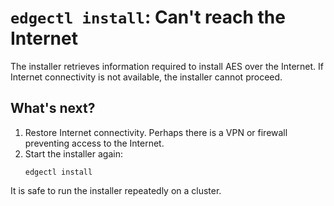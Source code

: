 # `edgectl install`: Can't reach the Internet

The installer retrieves information required to install AES over the Internet. If Internet connectivity is not available, the installer cannot proceed. 

## What's next?

1. Restore Internet connectivity. Perhaps there is a VPN or firewall preventing access to the Internet.
2. Start the installer again:
   ```shell
   edgectl install
   ```

It is safe to run the installer repeatedly on a cluster.
